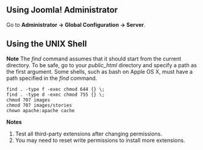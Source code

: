 <!-- Filename: How_do_you_recursively_adjust_file_and_directory_permissions%3F / Display title: How do you recursively adjust file and directory permissions? -->

## Using Joomla! Administrator

Go to **Administrator **→** Global Configuration **→** Server**.

## Using the UNIX Shell

**Note** The *find* command assumes that it should start from the
current directory. To be safe, go to your *public_html* directory and
specify a path as the first argument. Some shells, such as bash on Apple
OS X, must have a path specified in the *find* command.

    find . -type f -exec chmod 644 {} \;
    find . -type d -exec chmod 755 {} \;
    chmod 707 images
    chmod 707 images/stories
    chown apache:apache cache

**Notes**

1.  Test all third-party extensions after changing permissions.
2.  You may need to reset write permissions to install more extensions.
